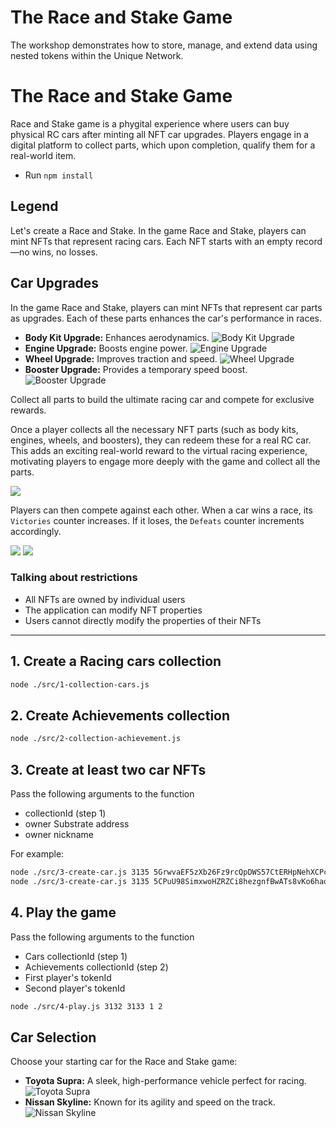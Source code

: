 # The Race and Stake Game

The workshop demonstrates how to store, manage, and extend data using nested tokens within the Unique Network.


# The Race and Stake Game

Race and Stake game is a phygital experience where users can buy physical RC cars after minting all NFT car upgrades. Players engage in a digital platform to collect parts, which upon completion, qualify them for a real-world item.
- Run `npm install`

## Legend

Let's create a Race and Stake. 
In the game Race and Stake, players can mint NFTs that represent racing cars. Each NFT starts with an empty record—no wins, no losses. 
## Car Upgrades

In the game Race and Stake, players can mint NFTs that represent car parts as upgrades. Each of these parts enhances the car's performance in races.

- **Body Kit Upgrade:** Enhances aerodynamics. ![Body Kit Upgrade](./images/body_kit_upgrade.png)
- **Engine Upgrade:** Boosts engine power. ![Engine Upgrade](./images/engine_upgrade.png)
- **Wheel Upgrade:** Improves traction and speed. ![Wheel Upgrade](./images/wheel_upgrade.png)
- **Booster Upgrade:** Provides a temporary speed boost. ![Booster Upgrade](./images/booster_upgrade.png)

Collect all parts to build the ultimate racing car and compete for exclusive rewards.


Once a player collects all the necessary NFT parts (such as body kits, engines, wheels, and boosters), they can redeem these for a real RC car. This adds an exciting real-world reward to the virtual racing experience, motivating players to engage more deeply with the game and collect all the parts.


<img src="./images/img1.png">

Players can then compete against each other. When a car wins a race, its `Victories` counter increases. If it loses, the `Defeats` counter increments accordingly.

<img src="./images/img2.png">



<img src="./images/img3.png">

### Talking about restrictions

- All NFTs are owned by individual users
- The application can modify NFT properties
- Users cannot directly modify the properties of their NFTs

---


## 1. Create a Racing cars collection

```sh
node ./src/1-collection-cars.js
```

## 2. Create Achievements collection

```sh
node ./src/2-collection-achievement.js
```

## 3. Create at least two car NFTs

Pass the following arguments to the function
- collectionId (step 1)
- owner Substrate address
- owner nickname

For example:

```sh
node ./src/3-create-car.js 3135 5GrwvaEF5zXb26Fz9rcQpDWS57CtERHpNehXCPcNoHGKutQY FastGuy
node ./src/3-create-car.js 3135 5CPuU98SimxwoHZRZCi8hezgnfBwATs8vKo6haqkaP3hUj7X RaceQueen
```

## 4. Play the game

Pass the following arguments to the function
- Cars collectionId (step 1)
- Achievements collectionId (step 2)
- First player's tokenId 
- Second player's tokenId

```sh
node ./src/4-play.js 3132 3133 1 2
```
## Car Selection

Choose your starting car for the Race and Stake game:

- **Toyota Supra:** A sleek, high-performance vehicle perfect for racing. ![Toyota Supra](./images/Toyota_Supra.jpg)
- **Nissan Skyline:** Known for its agility and speed on the track. ![Nissan Skyline](./images/Nissan_skyline.jpg)
